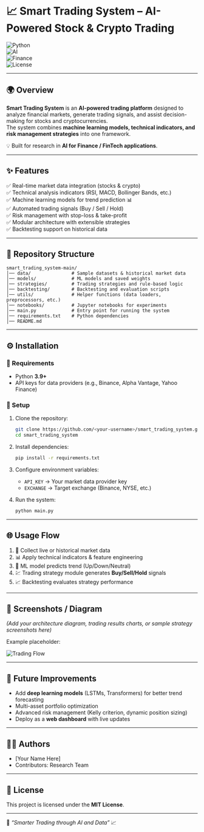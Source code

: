 # 📈 Smart Trading System – AI-Powered Stock & Crypto Trading  

![Python](https://img.shields.io/badge/Python-3.9+-blue?logo=python)  
![AI](https://img.shields.io/badge/AI-Machine--Learning-orange)  
![Finance](https://img.shields.io/badge/Domain-FinTech-green)  
![License](https://img.shields.io/badge/License-MIT-yellow)  

---

## 🌍 Overview  
**Smart Trading System** is an **AI-powered trading platform** designed to analyze financial markets, generate trading signals, and assist decision-making for stocks and cryptocurrencies.  
The system combines **machine learning models, technical indicators, and risk management strategies** into one framework.  

💡 Built for research in **AI for Finance / FinTech applications**.  

---

## ✨ Features  
✅ Real-time market data integration (stocks & crypto)  
✅ Technical analysis indicators (RSI, MACD, Bollinger Bands, etc.)  
✅ Machine learning models for trend prediction 📊  
✅ Automated trading signals (Buy / Sell / Hold)  
✅ Risk management with stop-loss & take-profit  
✅ Modular architecture with extensible strategies  
✅ Backtesting support on historical data  

---

## 📂 Repository Structure  
```
smart_trading_system-main/
│── data/               # Sample datasets & historical market data
│── models/             # ML models and saved weights
│── strategies/         # Trading strategies and rule-based logic
│── backtesting/        # Backtesting and evaluation scripts
│── utils/              # Helper functions (data loaders, preprocessors, etc.)
│── notebooks/          # Jupyter notebooks for experiments
│── main.py             # Entry point for running the system
│── requirements.txt    # Python dependencies
│── README.md
```

---

## ⚙️ Installation  

### 🔑 Requirements  
- Python **3.9+**  
- API keys for data providers (e.g., Binance, Alpha Vantage, Yahoo Finance)  

### 🚀 Setup  
1. Clone the repository:  
   ```bash
   git clone https://github.com/<your-username>/smart_trading_system.git
   cd smart_trading_system
   ```
2. Install dependencies:  
   ```bash
   pip install -r requirements.txt
   ```
3. Configure environment variables:  
   - `API_KEY` → Your market data provider key  
   - `EXCHANGE` → Target exchange (Binance, NYSE, etc.)  

4. Run the system:  
   ```bash
   python main.py
   ```

---

## 🌐 Usage Flow  
1. 📡 Collect live or historical market data  
2. 📊 Apply technical indicators & feature engineering  
3. 🤖 ML model predicts trend (Up/Down/Neutral)  
4. 💹 Trading strategy module generates **Buy/Sell/Hold** signals  
5. 📈 Backtesting evaluates strategy performance  

---

## 📸 Screenshots / Diagram  
*(Add your architecture diagram, trading results charts, or sample strategy screenshots here)*  

Example placeholder:  

![Trading Flow](docs/trading_diagram.png)  

---

## 🚧 Future Improvements  
- Add **deep learning models** (LSTMs, Transformers) for better trend forecasting  
- Multi-asset portfolio optimization  
- Advanced risk management (Kelly criterion, dynamic position sizing)  
- Deploy as a **web dashboard** with live updates  

---

## 👨‍💻 Authors  
- [Your Name Here]  
- Contributors: Research Team  

---

## 📜 License  
This project is licensed under the **MIT License**.  

---
💚 *“Smarter Trading through AI and Data”* 📈
